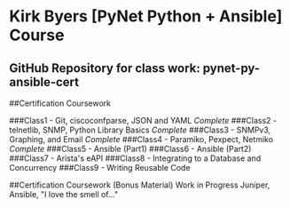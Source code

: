 # Kirk Byers [PyNet Python + Ansible] Course

## GitHub Repository for class work: pynet-py-ansible-cert

##Certification Coursework

###Class1 - Git, ciscoconfparse, JSON and YAML *Complete*
###Class2 - telnetlib, SNMP, Python Library Basics *Complete*
###Class3 - SNMPv3, Graphing, and Email *Complete*
###Class4 - Paramiko, Pexpect, Netmiko *Complete*
###Class5 - Ansible (Part1)
###Class6 - Ansible (Part2)
###Class7 - Arista's eAPI
###Class8 - Integrating to a Database and Concurrency
###Class9 - Writing Reusable Code

##Certification Coursework (Bonus Material)
Work in Progress
Juniper, Ansible, "I love the smell of..."